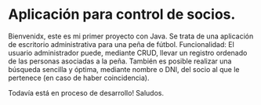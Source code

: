 # Aplicación para control de socios.

Bienvenidx, este es mi primer proyecto con Java. Se trata de una aplicación de escritorio administrativa para una peña de fútbol.
Funcionalidad: El usuario administrador puede, mediante CRUD, llevar un registro ordenado de las personas asociadas a la peña. También es posible realizar una búsqueda sencilla y óptima, mediante nombre o DNI, del socio al que le pertenece (en caso de haber coincidencia).

Todavía está en proceso de desarrollo!
Saludos.
